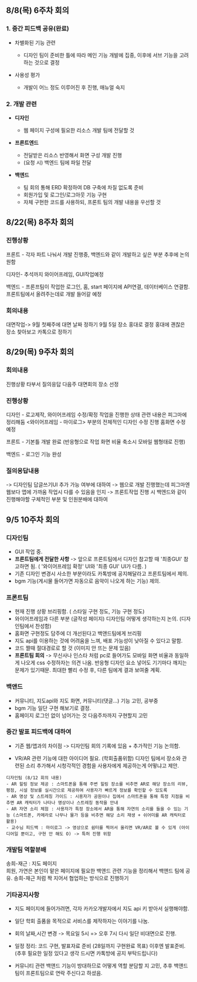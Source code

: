 ## 8/8(목) 6주차 회의

### 1. 중간 피드백 공유(완료)
  - 차별화된 기능 관련
      - 디자인 팀이 준비한 틀에 따라 메인 기능 개발에 집중, 이후에 서브 기능을 고려하는 것으로 결정
        
  - 사용성 평가
      - 개발이 어느 정도 이루어진 후 진행, 매뉴얼 숙지
   

          
### 2. 개발 관련          
- **디자인**
    - 웹 페이지 구성에 필요한  리소스 개발 팀에 전달할 것
      
- **프론트엔드**
    - 전달받은 리소스 반영해서 화면 구성 개발 진행
    - (요청 시) 백엔드 팀에 파일 전달
      
- **백엔드**
    - 팀 회의 통해  ERD 확정하여 DB 구축에 차질 없도록 준비
    - 회원가입 및 로그인/로그아웃 기능 구현
    - 자체 구현한 코드를 사용하되, 프론트 팀의 개발 내용을 우선할 것

## 8/22(목) 8주차 회의

### 진행상황
프론트 - 각자 파트 나눠서 개발 진행중, 백엔드와 같이 개발하고 싶은 부분 추후에 논의 원함

디자인- 추석까지 와이어프레임, GUI작업예정

백엔드 - 프론프팀이 작업한 로그인, 홈, start 페이지에 API연결, 데이터베이스 연결함. 프론트팀에서 올려주는데로 개발 들어갈 예정



### 회의내용

대면작업-> 9월 첫째주에 대면 날짜 정하기
9월 5일 장소 홍대로 결정 
홍대에 괜찮은 장소 찾아보고 카톡으로 정하기

## 8/29(목) 9주차 회의

### 회의내용
진행상황 
타부서 질의응답 
다음주 대면회의 장소 선정

### 진행상황

디자인 - 로고제작, 와이어프레임 수정/확정 작업을 진행한 상태 관련 내용은 피그마에 정리해둠
        <와이어프레임 - 마이로그> 부분의 전체적인 디자인 수정 진행
        홈화면 수정 예정 
        
프론트 - 기본틀 개발 완료 (반응형으로 작업 화면 비율 축소시 모바일 웹형태로 진행)

백엔드 - 로그인 기능 완성

### 질의응답내용

-> 디자인팀 답글쓰기UI 추가 가능 여부에 대하여 
-> 웹으로 개발 진행했는데 피그마엔 웹보다 앱에 가까움 작업시 다를 수 있음을 인지
-> 프론트작업 진행 시 백엔드와 같이 진행해야할 구체적인 부분 및 인원분배에 대하여


## 9/5 10주차 회의
### 디자인팀
* GUI 작업 중. <br>
* **프론트팀에게 전달한 사항** -> 앞으로 프론트팀에서 디자인 참고할 때 '최종GUI' 참고하면 됨. ( '와이어프레임 확정' UI와 '최종 GUI' UI가 다름. )
* 기존 디자인 변경시 사소한 부분이라도 카톡방에 공지해달라고 프론트팀에서 제의.
* bgm 기능(게시물 들어가면 자동으로 음악이 나오게 하는 기능) 제의. 

### 프론트팀
* 현재 진행 상황 브리핑함. ( 스타일 구현 정도, 기능 구현 정도)
* 와이어프레임과 다른 부분 (글작성 페이지) 디자인팀 어떻게 생각하는지 논의. (디자인팀에서 찬성함)
* 홈화면 구현정도 담주에 더 개선된다고 백앤드팀에게 브리핑
* 지도 api를 이용하는 것에 어려움을 느껴, 배포 가능성이 낮아질 수 있다고 말함.
* 코드 짤때 절대경로로 할 것 (이미지 안 뜨는 문제 있음)
* **프론트팀 회의** -> 무신사나 인스타 처럼 pc로 들어가도 모바일 화면 비율과 동일하게 나오게 css 수정하자는 의견 나옴. 반응형 디자인 요소 넣어도 기기마다 깨지는 문제가 있기때문. 최대한 빨리 수정 후, 다른 팀에게 결과 보여줄 계획.
 
### 백앤드
* 커뮤니티, 지도api와 지도 화면, 커뮤니티(댓글...) 기능 고민, 공부중
* bgm 기능 일단 구현 해보기로 결정.
* 홈페이지 로그인 없이 넘어가는 것 다음주차까지 구현할지 고민

### 중간 발표 피드백에 대하여
* 기존 웹/앱과의 차이점 -> 디자인팀 회의 기록에 있음 + 추가적인 기능 논의함.

* VR/AR 관련 기능에 대한 아이디어 필요. (학회출품위함) 디자인 팀에서 장소와 관련된 소리 추가해서 시청각적인 경험을 사용자에게 제공하는게 어떻냐고 제안.

```
디자인팀 (8/12 회의 내용)
- AR 힐링 정보 제공 : 스마트폰을 통해 주변 힐링 장소를 비추면 AR로 해당 장소의 리뷰, 평점, 시설 정보를 실시간으로 제공하여 사용자가 빠르게 정보를 확인할 수 있도록
- AR 명상 및 스트레칭 가이드 : 시용자가 공원이나 집에서 스마트폰을 통해 특정 지점을 비추면 AR 캐릭터가 나타나 명상이나 스트레칭 동작을 안내
- AR 자연 소리 체험 : 사용자가 특정 장소에서 AR을 통해 자연의 소리를 들을 수 있는 기능 (스마트폰, 카메라로 나무나 물가 등을 비추면 해당 소리 재생 + 쉬어미를 AR 캐릭터로 활용)
- 교수님 피드백 : 마이로그 -> 영상으로 쉼터를 찍어서 올리면 VR/AR로 볼 수 있게 (아이디어일 뿐이고, 구현 안 해도 O) -> 특허 진행 위함
```

### 개발팀 역할분배
송희-재근 : 지도 페이지<br>
희원, 가연은 본인이 맡은 페이지에 필요한 백앤드 관련 기능을 정리해서 백앤드 팀에 공유.
송희-재근 처럼 짝 지어서 협업하는 방식으로 진행하기

### 기타공지사항
* 지도 페이지에 들어가려면, 각자 카카오개발자에서 지도 api 키 받아서 실행해야함.

* 일단 학회 출품을 목적으로 서비스를 제작하자는 이야기를 나눔.

* 회의 날짜,시간 변경 -> 목요일 5시 => 오후 7시 다시 일단 비대면으로 진행. 

* 일정 정리: 코드 구현, 발표자료 준비 (28일까지 구현완료 목표) 이후엔 발표준비. (추후 필요한 일정 있다고 생각 드시면 카톡방에 공지 부탁드립니다)

* 커뮤니티 관련 백앤드 기능이 방대하므로 어떻게 역할 분담할 지 고민, 추후 백앤드팀이 프론트팀으로 연락 주신다고 하셨음.
